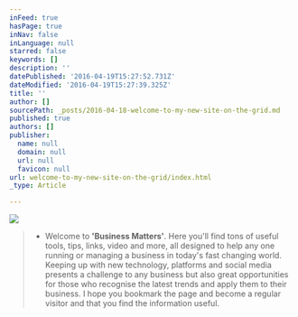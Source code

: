 ```yaml
---
inFeed: true
hasPage: true
inNav: false
inLanguage: null
starred: false
keywords: []
description: ''
datePublished: '2016-04-19T15:27:52.731Z'
dateModified: '2016-04-19T15:27:39.325Z'
title: ''
author: []
sourcePath: _posts/2016-04-18-welcome-to-my-new-site-on-the-grid.md
published: true
authors: []
publisher:
  name: null
  domain: null
  url: null
  favicon: null
url: welcome-to-my-new-site-on-the-grid/index.html
_type: Article

---
```

![](https://the-grid-user-content.s3-us-west-2.amazonaws.com/fcbd73ef-9dff-44ef-85e2-19d1de859c3c.jpg)

> * Welcome to **'Business Matters'**. Here you'll find tons of useful tools, tips, links, video and more, all designed to help any one running or managing a business in today's fast changing world. Keeping up with new technology, platforms and social media presents a challenge to any business but also great opportunities for those who recognise the latest trends and apply them to their business. I hope you bookmark the page and become a regular visitor and that you find the information useful.